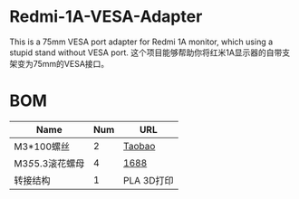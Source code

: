 # Redmi-1A-VESA-Adapter
This is a 75mm VESA port adapter for Redmi 1A monitor, which using a stupid stand without VESA port.
这个项目能够帮助你将红米1A显示器的自带支架变为75mm的VESA接口。

# BOM

| Name | Num | URL |
| --- | --- | --- |
| M3*100螺丝 | 2 | [Taobao](https://detail.tmall.com/item.htm?_u=a3t2jj8gf92d&id=587778806234&spm=a1z09.2.0.0.13802e8dpN5hzR&skuId=4903450320144) |
| M3*5*5.3滚花螺母 | 4 | [1688](https://detail.1688.com/offer/613672580341.html?spm=a360q.8274423.0.0.49c84c9a0qBFgW) |
| 转接结构 | 1 | PLA 3D打印 |
